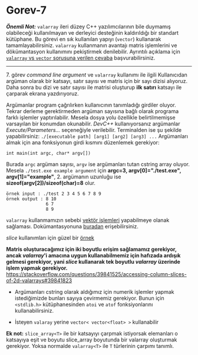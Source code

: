 # Gorev-7

***Önemli Not:*** `valarray` ileri düzey C++ yazılımcılarının bile duymamış olabileceği kullanılmayan ve derleyici desteğinin kaldırıldığı bir standart kütüphane.
Bu görevi en sık kullanılan yapıyı (`vector`) kullanarak tamamlayabilirsiniz.
`valarray` kullanmanın avantajı matris işlemlerini ve dökümantasyon kullanımını pekiştirmek denilebilir.
Ayrıntılı açıklama için [`valarray` vs `vector` sorusuna verilen cevaba](https://stackoverflow.com/a/1602787/12447766) başvurabilirsiniz.

---

7\. görev *command line argument* ve `valarray` kullanımı ile ilgili
Kullanıcıdan argüman olarak bir katsayı, satır sayısı ve matris için bir sayı dizisi alıyoruz.
Daha sonra bu dizi ve satır sayısı ile matrisi oluşturup **ilk satırı** katsayı ile çarparak ekrana yazdırıyoruz.

Argümanlar program çağrılırken kullanıcının tanımladığı girdiler oluyor. Tekrar derleme gerektirmeden argüman sayısına bağlı olarak programa farklı işlemler yaptırılabilir. Mesela dosya yolu özellikle belirtilmemişse varsayılan bir konumdan okunabilir.
*DevC++* kullanıyorsanız argümanlar *Execute/Parameters...* seçeneğiyle verilebilir. Terminalden ise şu şekilde yapabilirsiniz:
`./[executable path] [arg1] [arg2] [arg3] ...`
Argümanları almak için ana fonksiyonun girdi kısmını düzenlemek gerekiyor:
```
int main(int argc, char* argv[])
```
Burada `argc` argüman sayısı, `argv` ise argümanları tutan cstring array oluyor.
Mesela `./test.exe example argument` için **argc=3, argv[0]="./test.exe", argv[1]="example"**, 2. argümanın uzunluğu ise **sizeof(argv[2])/sizeof(char)=8** olur.

```
örnek input : ./test 2 3 4 5 6 7 8 9
örnek output : 8 10
               6 7
               8 9
```

`valarray` kullanmamızın sebebi [vektör işlemleri](https://en.wikipedia.org/wiki/Vector_processor#Description) yapabilmeye olanak sağlaması. Dokümantasyonuna [buradan](https://en.cppreference.com/w/cpp/numeric/valarray) erişebilirsiniz.


*slice* kullanımları için güzel bir [örnek](http://www.cplusplus.com/reference/valarray/gslice/)


**Matris oluşturacağımız için iki boyutlu erişim sağlamamız gerekiyor, ancak *valarray*'i amacına uygun kullanabilmemiz için hafızada ardışık gelmesi gerekiyor, yani *slice* kullanarak tek boyutlu *valarray* üzerinde işlem yapmak gerekiyor.**
https://stackoverflow.com/questions/39841525/accessing-column-slices-of-2d-valarrays#39841823

* Argümanları cstring olarak aldığımız için numerik işlemler yapmak istediğimizde bunları sayıya çevirmemiz gerekiyor. Bunun için `<stdlib.h>` kütüphanesinden `atoi` ve `atof` fonksiyonlarını kullanabilirsiniz.

* İsteyen `valaray` yerine `vector< vector<float> >` kullanabilir

**Ek not:** `slice_array<T>` ile bir katsayıyı çarpmak istiyorsak elemanları o katsayıya eşit ve boyutu slice_array boyutunda bir valarray oluşturmak gerekiyor. Yoksa normalde `valarray<T>` ile `T` türlerinin çarpımı tanımlı.
